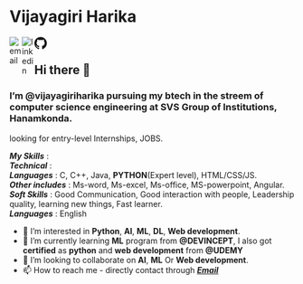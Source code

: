 # Vijayagiri Harika


[<img align="left" alt="email" width="22px" src="https://cdn.jsdelivr.net/npm/simple-icons@v3/icons/mail-dot-ru.svg"/>](vijayagiriharika7386@gmail.com) 
[<img align="left" alt="linkedin" width="22px" src="https://cdn.jsdelivr.net/npm/simple-icons@v3/icons/linkedin.svg"/>](https://www.linkedin.com/in/vijayagiri-harika-1425a8201) 

[<img align="left" alt="GitHub" width="22px" src="https://raw.githubusercontent.com/github/explore/78df643247d429f6cc873026c0622819ad797942/topics/github/github.png" />](https://github.com/vijayagiriharika)
<br/>
## Hi there 👋
### I’m @vijayagiriharika pursuing my btech in the streem of computer science engineering at SVS Group of Institutions, Hanamkonda. 
looking for entry-level Internships, JOBS.    

***My Skills*** :  
     ***Technical*** :  
       ***Languages*** : C, C++, Java, **PYTHON**(Expert level), HTML/CSS/JS.  
       ***Other includes*** : Ms-word, Ms-excel, Ms-office, MS-powerpoint, Angular.  
     ***Soft Skills*** : Good Communication, Good interaction with people, Leadership quality, learning new things, Fast learner.  
     ***Languages*** : English  
    
- 👀 I’m interested in **Python**, **AI**, **ML**, **DL**, **Web development**. 
- 🌱 I’m currently learning **ML** program from **@DEVINCEPT**, I also got **certified** as **python** and **web development** from **@UDEMY**
- 💞️ I’m looking to collaborate on **AI**, **ML** Or **Web development**. 
- 📫 How to reach me - directly contact through [***Email***](vijayagiriharika7386@gmail.com) 




